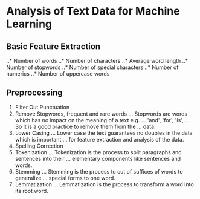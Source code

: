 # Analysis of Text Data for Machine Learning

## Basic Feature Extraction
..* Number of words
..* Number of characters
..* Average word length
..* Number of stopwords
..* Number of special characters
..* Number of numerics
..* Number of uppercase words

## Preprocessing
1. Filter Out Punctuation
2. Remove Stopwords, frequent and rare words
... Stopwords are words which has no impact on the meaning of a text e.g.
... 'and', 'for', 'is', ... So it is a good practice to remove them from the
... data.
3. Lower Casing
... Lower case the text guarantees no doubles in the data which is important
... for feature extraction and analysis of the data.
4. Spelling Correction
5. Tokenization
... Tokenization is the process to split paragraphs and sentences into their 
... elementary components like sentences and words.
6. Stemming
... Stemming is the process to cut of suffices of words to generalize
... special forms to one word.
7. Lemmatization
... Lemmatization is the process to transform a word into its root word.